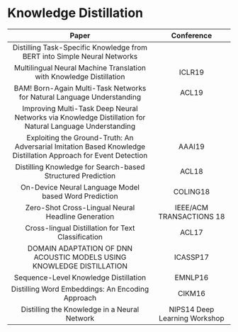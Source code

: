 # Knowledge Distillation

| Paper | Conference |
| :---: | :---: |
| Distilling Task-Specific Knowledge from BERT into Simple Neural Networks | |
| Multilingual Neural Machine Translation with Knowledge Distillation| ICLR19 |
| BAM! Born-Again Multi-Task Networks for Natural Language Understanding |ACL19 |
|Improving Multi-Task Deep Neural Networks via Knowledge Distillation for Natural Language Understanding||
| Exploiting the Ground-Truth: An Adversarial Imitation Based Knowledge Distillation Approach for Event Detection | AAAI19 |
| Distilling Knowledge for Search-based Structured Prediction | ACL18 |
| On-Device Neural Language Model based Word Prediction | COLING18 |
| Zero-Shot Cross-Lingual Neural Headline Generation | IEEE/ACM TRANSACTIONS 18 |
| Cross-lingual Distillation for Text Classification | ACL17 |
| DOMAIN ADAPTATION OF DNN ACOUSTIC MODELS USING KNOWLEDGE DISTILLATION | ICASSP17 |
| Sequence-Level Knowledge Distillation | EMNLP16 |
| Distilling Word Embeddings: An Encoding Approach | CIKM16 |
| Distilling the Knowledge in a Neural Network | NIPS14 Deep Learning Workshop|


